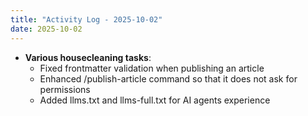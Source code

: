```yaml
---
title: "Activity Log - 2025-10-02"
date: 2025-10-02
---
```


- **Various housecleaning tasks**:
  - Fixed frontmatter validation when publishing an article
  - Enhanced /publish-article command so that it does not ask for permissions
  - Added llms.txt and llms-full.txt for AI agents experience
